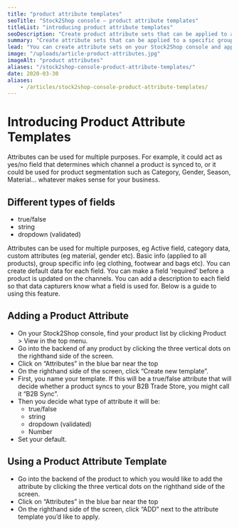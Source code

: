 ```yaml
---
title: "product attribute templates"
seoTitle: "Stock2Shop console – product attribute templates"
titleList: "introducing product attribute templates"
seoDescription: "Create product attribute sets that can be applied to a specific group of products. This is an efficient way of enriching your data without having to clutter your ERP with additional fields."
summary: "Create attribute sets that can be applied to a specific group of products. This is an efficient way of enriching your data without having to clutter your ERP with additional fields."
lead: "You can create attribute sets on your Stock2Shop console and apply one (or more) of these preloaded templates to a particular product group whenever needed. This is extremely useful if you don’t want to overburden your accounting system with loads of data that has no bearing on financial reporting."
image: "/uploads/article-product-attributes.jpg"
imageAlt: "product attributes"
aliases: "/stock2shop-console-product-attribute-templates/"
date: 2020-03-30
aliases:
    - /articles/stock2shop-console-product-attribute-templates/
---
```


# Introducing Product Attribute Templates

Attributes can be used for multiple purposes. For example, it could act as yes/no field that determines which channel a product is synced to, or it could be used for product segmentation such as Category, Gender, Season, Material… whatever makes sense for your business.

## Different types of fields

- true/false
- string
- dropdown (validated)

Attributes can be used for multiple purposes, eg Active field, category data, custom attributes (eg material, gender etc). Basic info (applied to all products), group specific info (eg clothing, footwear and bags etc). You can create default data for each field. You can make a field ‘required’ before a product is updated on the channels. You can add a description to each field so that data capturers know what a field is used for. Below is a guide to using this feature.

## Adding a Product Attribute

- On your Stock2Shop console, find your product list by clicking Product > View in the top menu.
- Go into the backend of any product by clicking the three vertical dots on the righthand side of the screen.
- Click on “Attributes” in the blue bar near the top
- On the righthand side of the screen, click “Create new template”.
- First, you name your template. If this will be a true/false attribute that will decide whether a product syncs to your B2B Trade Store, you might call it “B2B Sync”.
- Then you decide what type of attribute it will be:
    - true/false 
    - string
    - dropdown (validated)
    - Number
- Set your default.

## Using a Product Attribute Template

- Go into the backend of the product to which you would like to add the attribute by clicking the three vertical dots on the righthand side of the screen.
- Click on “Attributes” in the blue bar near the top
- On the righthand side of the screen, click “ADD” next to the attribute template you’d like to apply.